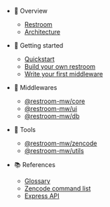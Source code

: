 - :book: Overview

  - [Restroom](/README.md)
  - [Architecture](/architecture.md)

- :rocket: Getting started

  - [Quickstart](/quickstart.md)
  - [Build your own restroom](/build.md)
  - [Write your first middleware](/mw.md)

- 🧩 Middlewares

  - [@restroom-mw/core](/packages/core.md)
  - [@restroom-mw/ui](/packages/ui.md)
  - [@restroom-mw/db](/packages/db.md)

- 🧰 Tools

  - [@restroom-mw/zencode](/packages/zencode.md)
  - [@restroom-mw/utils](/packages/utils.md)

- :books: References
  - [Glossary](/glossary.md)
  - [Zencode command list](https://dev.zenroom.org/#/pages/zencode-list)
  - [Express API](https://expressjs.com/en/4x/api.html)
